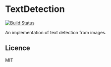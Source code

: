 # TextDetection

[![Build Status](https://travis-ci.org/rabi3elbeji/TextDetection.svg?branch=master)](https://travis-ci.org/rabi3elbeji/TextDetection)

An implementation of text detection from images.


## Licence
MIT
